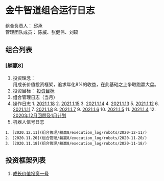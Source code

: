 # 金牛智道组合运行日志
组合负责人： 邱承  
管理团队成员： 陈威、张健伟、刘硕

## 组合列表
### [躺赢8]
1. 投资理念：  
用成长价值投资框架，追求年化8%的收益，在此基础之上争取跑赢大盘。  
2. 投资目标：
[投资目标](组合管理/躺赢8/target.md)  
3. 组合管理日志（当月）
  1. 操作日志
    1. [2021.1.18](组合管理/躺赢8/execution_log/operations/2021-01-18.md)
    2. [2021.1.15](组合管理/躺赢8/execution_log/operations/2021-01-15.md)
    3. [2021.1.14](组合管理/躺赢8/execution_log/operations/2021-01-14.md)
    4. [2021.1.13](组合管理/躺赢8/execution_log/operations/2021-01-13.md)
    5. [2021.1.12](组合管理/躺赢8/execution_log/operations/2021-01-12.md)
    6. [2021.1.11](组合管理/躺赢8/execution_log/operations/2021-01-11.md)
    7. [2021.1.8](组合管理/躺赢8/execution_log/operations/2021-01-08.md)
    8. [2021.1.7](组合管理/躺赢8/execution_log/operations/2021-01-07.md)
    9. [2021.1.6](组合管理/躺赢8/execution_log/operations/2021-01-06.md)
    10. [2021.1.5](组合管理/躺赢8/execution_log/operations/2021-01-05.md)
    11. [2021.1.4](组合管理/躺赢8/execution_log/operations/2021-01-04.md)
    12. [2020年12月回顾及1月计划](组合管理/躺赢8/execution_log/operations/2021-01-投资计划.md)
  4. 机器人信号日志
  
    1. [2020.12.11](组合管理/躺赢8/execution_log/robots/2020-12-11/)
    2. [2020.11.20](组合管理/躺赢8/execution_log/robots/2020-11-20/)
    3. [2020.11.18](组合管理/躺赢8/execution_log/robots/2020-11-18/)


## 投资框架列表

1. [成长价值投资一号](投资框架/成长价值投资一号/framework)


